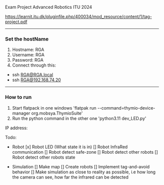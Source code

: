 Exam Project Advanced Robotics ITU 2024

https://learnit.itu.dk/pluginfile.php/400034/mod_resource/content/1/tag-project.pdf

------------------------------
### Set the hostName
1. Hostname: RGA
2. Username: RGA
3. Password: RGA
4. Connect through this:
- ssh RGA@RGA.local
- ssh RGA@192.168.74.20

------------------------------

### How to run

1. Start flatpack in one windows
'flatpak run --command=thymio-device-manager org.mobsya.ThymioSuite'
2. Run the python command in the other one
'python3.11 dev_LED.py'


IP address: 

Todo:
- Robot
    [x] Robot LED (What state it is in)
    [] Robot InfraRed communication
    [] Robot detect safe-zone
    [] Robot detect other robots
    [] Robot detect other robots state

- Simulation
    [] Make map
    [] Create robots
    [] Implement tag-and-avoid behavior
    [] Make simulation as close to reality as possible, i.e how long the camera can see, how far the infrared can be detected 
